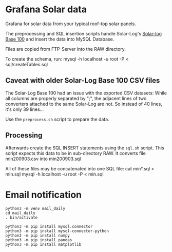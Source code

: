 # Grafana Solar data

Grafana for solar data from your typical roof-top solar panels.

The preprocessing and SQL insertion scripts handle Solar-Log's
[Solar-log Base 100](https://www.solar-log.com/de/produkte-komponenten/solar-logTM-hardware/solar-log-base/)
and insert the data into MySQL Database.

Files are copied from FTP-Server into the RAW directory.


To create the schema, run:
    mysql -h localhost -u root -P < sql/createTables.sql

## Caveat with older Solar-Log Base 100 CSV files
The Solar-Log Base 100 had an issue with the exported CSV datasets:
While all columns are properly separated by ";", the adjacent lines of
two converters attached to the same Solar-Log are not.
So instead of 40 lines, it's only 39 lines...

Use the `preprocess.sh` script to prepare the data.

## Processing 
Afterwards create the SQL INSERT statements using the `sql.sh` script.
This script expects this data to be in sub-directory RAW.
It converts file min200903.csv into min200903.sql

All of these files may be concatenated into one SQL file:
    cat min*.sql > min.sql
    mysql -h localhost -u root -P < min.sql 


# Email notification

    python3 -m venv mail_daily
    cd mail_daily
    . bin/activate

    python3 -m pip install mysql.connector
    python3 -m pip install mysql-connector-python
    python3 -m pip install numpy
    python3 -m pip install pandas
    python3 -m pip install matplotlib

